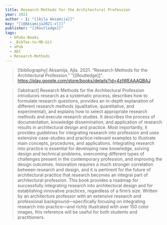 ```yaml
---
title: Research Methods for the Architectural Profession
year: 2021
author - 1: "[[Ajla Aksamija]]"
key: "[[@Aksamija2021-xl]]"
publisher: "[[Routledge]]"
tags:
  - EPubs-Books
  - _BibTex-to-MD-Git
  - ePub
  - AEC
  - Research-Methods
---
```


> [!bibliography]
> Aksamija, Ajla. 2021. “Research Methods for the Architectural Profession.” "[[Routledge]]". https://play.google.com/store/books/details?id=4zIWEAAAQBAJ

> [!abstract]
> Research Methods for the Architectural Profession introduces research as a systematic process, describes how to formulate research questions, provides an in-depth explanation of different research methods (qualitative, quantitative, and experimental), and explains how to select appropriate research methods and execute research studies. It describes the process of documentation, knowledge dissemination, and application of research results in architectural design and practice. Most importantly, it provides guidelines for integrating research into profession and uses extensive case-studies and practice-relevant examples to illustrate main concepts, procedures, and applications. Integrating research into practice is essential for developing new knowledge, solving design and technical problems, overcoming different types of challenges present in the contemporary profession, and improving the design outcomes. Innovation requires a much stronger correlation between research and design, and it is pertinent for the future of architectural practice that research becomes an integral part of architectural profession. This book provides a roadmap for successfully integrating research into architectural design and for establishing innovative practices, regardless of a firm’s size. Written by an architecture professor with an extensive research and professional background—specifically focusing on integrating research into practice—and richly illustrated with over 150 color images, this reference will be useful for both students and practitioners.